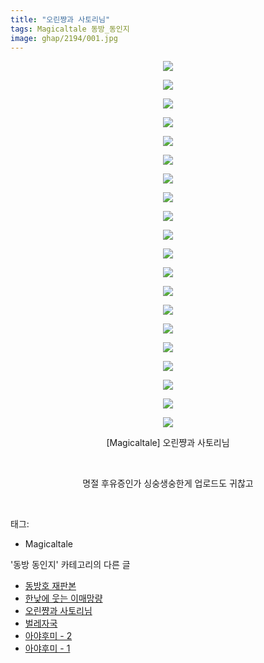 ```yaml
---
title: "오린쨩과 사토리님"
tags: Magicaltale 동방_동인지
image: ghap/2194/001.jpg
---
```

<div class="article">
<p style="text-align: center; clear: none; float: none;"><img src="{{ site.nasurl }}/ghap/2194/001.jpg"/></p>
<p style="text-align: center; clear: none; float: none;"><img src="{{ site.nasurl }}/ghap/2194/002.jpg"/></p>
<p style="text-align: center; clear: none; float: none;"><img src="{{ site.nasurl }}/ghap/2194/003.jpg"/></p>
<p style="text-align: center; clear: none; float: none;"><img src="{{ site.nasurl }}/ghap/2194/004.jpg"/></p>
<p style="text-align: center; clear: none; float: none;"><img src="{{ site.nasurl }}/ghap/2194/005.jpg"/></p>
<p style="text-align: center; clear: none; float: none;"><img src="{{ site.nasurl }}/ghap/2194/006.jpg"/></p>
<p style="text-align: center; clear: none; float: none;"><img src="{{ site.nasurl }}/ghap/2194/007.jpg"/></p>
<p style="text-align: center; clear: none; float: none;"><img src="{{ site.nasurl }}/ghap/2194/008.jpg"/></p>
<p style="text-align: center; clear: none; float: none;"><img src="{{ site.nasurl }}/ghap/2194/009.jpg"/></p>
<p style="text-align: center; clear: none; float: none;"><img src="{{ site.nasurl }}/ghap/2194/010.jpg"/></p>
<p style="text-align: center; clear: none; float: none;"><img src="{{ site.nasurl }}/ghap/2194/011.jpg"/></p>
<p style="text-align: center; clear: none; float: none;"><img src="{{ site.nasurl }}/ghap/2194/012.jpg"/></p>
<p style="text-align: center; clear: none; float: none;"><img src="{{ site.nasurl }}/ghap/2194/013.jpg"/></p>
<p style="text-align: center; clear: none; float: none;"><img src="{{ site.nasurl }}/ghap/2194/014.jpg"/></p>
<p style="text-align: center; clear: none; float: none;"><img src="{{ site.nasurl }}/ghap/2194/015.jpg"/></p>
<p style="text-align: center; clear: none; float: none;"><img src="{{ site.nasurl }}/ghap/2194/016.jpg"/></p>
<p style="text-align: center; clear: none; float: none;"><img src="{{ site.nasurl }}/ghap/2194/017.jpg"/></p>
<p style="text-align: center; clear: none; float: none;"><img src="{{ site.nasurl }}/ghap/2194/018.jpg"/></p>
<p style="text-align: center; clear: none; float: none;"><img src="{{ site.nasurl }}/ghap/2194/019.jpg"/></p>
<p style="text-align: center; clear: none; float: none;"><img src="{{ site.nasurl }}/ghap/2194/020.jpg"/></p>
<p style="text-align: center; clear: none; float: none;">[Magicaltale] 오린쨩과 사토리님</p>
<p style="text-align: center; clear: none; float: none;"><br/></p>
<p style="text-align: center; clear: none; float: none;">명절 후유증인가 싱숭생숭한게 업로드도 귀찮고</p>
<p><br/></p>
</div><div class="tagTrail">
<p>태그: </p>
<ul>
<li>Magicaltale</li>
</ul>
</div><div class="another">
<p>'동방 동인지' 카테고리의 다른 글</p>
<ul>
<li><a href="/2016-09-18-ghap_2196">동방호 재판본</a></li>
<li><a href="/2016-09-17-ghap_2195">한낮에 웃는 이매망량</a></li>
<li><a href="/2016-09-17-ghap_2194">오린쨩과 사토리님</a></li>
<li><a href="/2016-09-17-ghap_2193">벌레자국</a></li>
<li><a href="/2016-09-17-ghap_2190">아야후미 - 2</a></li>
<li><a href="/2016-09-17-ghap_2189">아야후미 - 1</a></li>
</ul>
</div><div class="cb_module cb_fluid">
<div class="cb_wrt cb_profile">
</div><!-- commentList close -->
</div>
